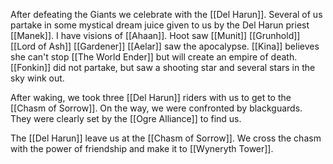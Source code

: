 After defeating the Giants we celebrate with the [[Del Harun]]. Several of us partake in some mystical dream juice given to us by the Del Harun priest [[Manek]]. I have visions of [[Ahaan]].
Hoot saw [[Munit]] [[Grunhold]] [[Lord of Ash]] [[Gardener]]
[[Aelar]] saw the apocalypse. [[Kina]] believes she can't stop [[The World Ender]] but will create an empire of death.
[[Fonkin]] did not partake, but saw a shooting star and several stars in the sky wink out.

After waking, we took three [[Del Harun]] riders with us to get to the [[Chasm of Sorrow]]. On the way, we were confronted by blackguards. They were clearly set by the [[Ogre Alliance]] to find us.

The [[Del Harun]] leave us at the [[Chasm of Sorrow]]. We cross the chasm with the power of friendship and make it to [[Wyneryth Tower]].
